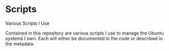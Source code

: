 # Scripts
Various Scripts I Use

Contained in this repository are various scripts I use to manage the Ubuntu systems I own.  Each will either be documented in the code or described in the metadata.
